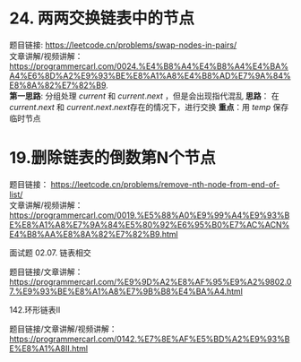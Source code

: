 # 24. 两两交换链表中的节点 

题目链接:  https://leetcode.cn/problems/swap-nodes-in-pairs/  
文章讲解/视频讲解： https://programmercarl.com/0024.%E4%B8%A4%E4%B8%A4%E4%BA%A4%E6%8D%A2%E9%93%BE%E8%A1%A8%E4%B8%AD%E7%9A%84%E8%8A%82%E7%82%B9.  
**第一思路**: 分组处理 $current$ 和 $current.next$ ，但是会出现指代混乱
**思路**： 在 $current.next$ 和 $current.next.next$存在的情况下，进行交换
**重点**：用 $temp$ 保存临时节点

 # 19.删除链表的倒数第N个节点  

题目链接： https://leetcode.cn/problems/remove-nth-node-from-end-of-list/  
文章讲解/视频讲解：https://programmercarl.com/0019.%E5%88%A0%E9%99%A4%E9%93%BE%E8%A1%A8%E7%9A%84%E5%80%92%E6%95%B0%E7%AC%ACN%E4%B8%AA%E8%8A%82%E7%82%B9.html  

 面试题 02.07. 链表相交  

题目链接/文章讲解：https://programmercarl.com/%E9%9D%A2%E8%AF%95%E9%A2%9802.07.%E9%93%BE%E8%A1%A8%E7%9B%B8%E4%BA%A4.html

 142.环形链表II  

题目链接/文章讲解/视频讲解：https://programmercarl.com/0142.%E7%8E%AF%E5%BD%A2%E9%93%BE%E8%A1%A8II.html
